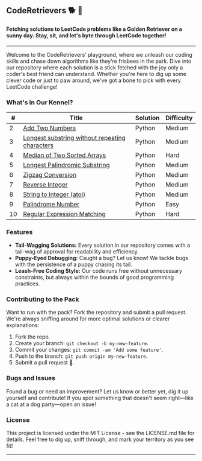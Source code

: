 ## CodeRetrievers 🐕 🐾

#### Fetching solutions to LeetCode problems like a Golden Retriever on a sunny day. Stay, sit, and let's byte through LeetCode together!
---
Welcome to the CodeRetrievers' playground, where we unleash our coding skills and chase down algorithms like they're frisbees in the park. Dive into our repository where each solution is a stick fetched with the joy only a coder's best friend can understand. Whether you're here to dig up some clever code or just to paw around, we've got a bone to pick with every LeetCode challenge!

### What's in Our Kennel?

| # | Title | Solution | Difficulty |
|---|-------|----------|------------|
| 2  |  [Add Two Numbers](https://github.com/HammadFahimS/Leetcoding/tree/main/2.%20Add%20Two%20Numbers)      |  Python        |  Medium          |
| 3  |  [Longest substring without repeating characters](https://github.com/HammadFahimS/Leetcoding/tree/main/3.%20Longest%20substring%20without%20repeating%20characters)     |    Python      | Medium            |
| 4  |  [Median of Two Sorted Arrays](https://github.com/HammadFahimS/Leetcoding/tree/main/4.%20Median%20of%20Two%20Sorted%20Arrays)     | Python         |  Hard          |
| 5  |  [Longest Palindromic Substring](https://github.com/HammadFahimS/Leetcoding/tree/main/5.%20Longest%20Palindromic%20Substring)      | Python        |  Medium        |
|6|[Zigzag Conversion](https://github.com/HammadFahimS/Leetcoding/tree/main/6.%20Zigzag%20Conversion)|Python|Medium|
|7|[Reverse Integer](https://github.com/HammadFahimS/Leetcoding/tree/main/7.%20Reverse%20Integer)|Python|Medium|
|8|[String to Integer (atoi)](https://github.com/HammadFahimS/Leetcoding/tree/main/8.%20String%20to%20Integer%20(atoi))|Python|Medium|
|9|[Palindrome Number](https://github.com/HammadFahimS/Leetcoding/tree/main/9.%20Palindrome%20Number)|Python|Easy|
|10|[Regular Expression Matching](https://github.com/HammadFahimS/Leetcoding/tree/main/10.%20Regular%20Expression%20Matching)|Python|Hard|
### Features
- **Tail-Wagging Solutions:** Every solution in our repository comes with a tail-wag of approval for readability and efficiency.
- **Puppy-Eyed Debugging:** Caught a bug? Let us know! We tackle bugs with the persistence of a puppy chasing its tail.
- **Leash-Free Coding Style:** Our code runs free without unnecessary constraints, but always within the bounds of good programming practices.

### Contributing to the Pack
Want to run with the pack? Fork the repository and submit a pull request. We're always sniffing around for more optimal solutions or clearer explanations:
1. Fork the repo.
2. Create your branch: `git checkout -b my-new-feature`.
3. Commit your changes: `git commit -am 'Add some feature'`.
4. Push to the branch: `git push origin my-new-feature`.
5. Submit a pull request 🐾.

### Bugs and Issues
Found a bug or need an improvement? Let us know or better yet, dig it up yourself and contribute! If you spot something that doesn't seem right—like a cat at a dog party—open an issue!

### License
This project is licensed under the MIT License - see the LICENSE.md file for details. Feel free to dig up, sniff through, and mark your territory as you see fit!

---
